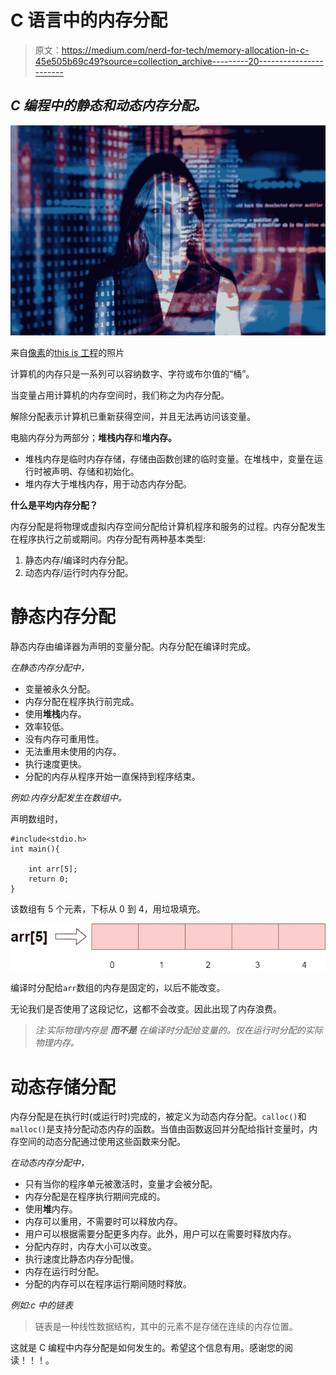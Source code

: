 # C 语言中的内存分配

> 原文：<https://medium.com/nerd-for-tech/memory-allocation-in-c-45e505b69c49?source=collection_archive---------20----------------------->

## *C 编程中的静态和动态内存分配。*

![](img/8b65810559b6b8e6ab62fa888dc4d3b4.png)

来自[像素](https://www.pexels.com/photo/photo-of-code-projected-over-woman-3861969/?utm_content=attributionCopyText&utm_medium=referral&utm_source=pexels)的[this is 工程](https://www.pexels.com/@thisisengineering?utm_content=attributionCopyText&utm_medium=referral&utm_source=pexels)的照片

计算机的内存只是一系列可以容纳数字、字符或布尔值的“桶”。

当变量占用计算机的内存空间时，我们称之为内存分配。

解除分配表示计算机已重新获得空间，并且无法再访问该变量。

电脑内存分为两部分；**堆栈内存**和**堆内存。**

*   堆栈内存是临时内存存储，存储由函数创建的临时变量。在堆栈中，变量在运行时被声明、存储和初始化。
*   堆内存大于堆栈内存，用于动态内存分配。

**什么是平均内存分配？**

内存分配是将物理或虚拟内存空间分配给计算机程序和服务的过程。内存分配发生在程序执行之前或期间。内存分配有两种基本类型:

1.  静态内存/编译时内存分配。
2.  动态内存/运行时内存分配。

# 静态内存分配

静态内存由编译器为声明的变量分配。内存分配在编译时完成。

*在静态内存分配中，*

*   变量被永久分配。
*   内存分配在程序执行前完成。
*   使用**堆栈**内存。
*   效率较低。
*   没有内存可重用性。
*   无法重用未使用的内存。
*   执行速度更快。
*   分配的内存从程序开始一直保持到程序结束。

*例如:内存分配发生在数组中。*

声明数组时，

```
#include<stdio.h>
int main(){

    int arr[5];
    return 0;
}
```

该数组有 5 个元素，下标从 0 到 4，用垃圾填充。

![](img/206026f4cf68c57c8f717ae5d96f5bc4.png)

编译时分配给`arr`数组的内存是固定的，以后不能改变。

无论我们是否使用了这段记忆，这都不会改变。因此出现了内存浪费。

> *注:实际物理内存是* ***而不是*** *在编译时分配给变量的。仅在运行时分配的实际物理内存。*

# 动态存储分配

内存分配是在执行时(或运行时)完成的，被定义为动态内存分配。`calloc()`和`malloc()`是支持分配动态内存的函数。当值由函数返回并分配给指针变量时，内存空间的动态分配通过使用这些函数来分配。

*在动态内存分配中，*

*   只有当你的程序单元被激活时，变量才会被分配。
*   内存分配是在程序执行期间完成的。
*   使用**堆**内存。
*   内存可以重用，不需要时可以释放内存。
*   用户可以根据需要分配更多内存。此外，用户可以在需要时释放内存。
*   分配内存时，内存大小可以改变。
*   执行速度比静态内存分配慢。
*   内存在运行时分配。
*   分配的内存可以在程序运行期间随时释放。

*例如:c 中的链表*

> 链表是一种线性数据结构，其中的元素不是存储在连续的内存位置。

这就是 C 编程中内存分配是如何发生的。希望这个信息有用。感谢您的阅读！！！。
